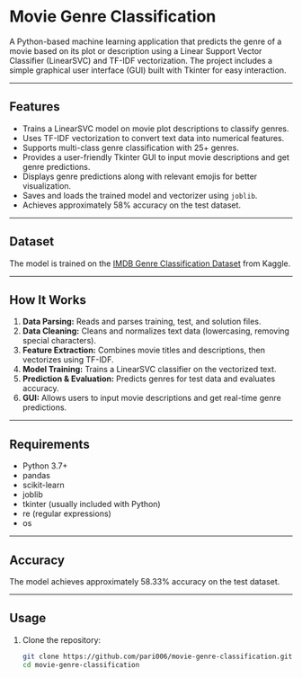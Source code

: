 # Movie Genre Classification

A Python-based machine learning application that predicts the genre of a movie based on its plot or description using a Linear Support Vector Classifier (LinearSVC) and TF-IDF vectorization. The project includes a simple graphical user interface (GUI) built with Tkinter for easy interaction.

---

## Features

- Trains a LinearSVC model on movie plot descriptions to classify genres.
- Uses TF-IDF vectorization to convert text data into numerical features.
- Supports multi-class genre classification with 25+ genres.
- Provides a user-friendly Tkinter GUI to input movie descriptions and get genre predictions.
- Displays genre predictions along with relevant emojis for better visualization.
- Saves and loads the trained model and vectorizer using `joblib`.
- Achieves approximately 58% accuracy on the test dataset.

---

## Dataset

The model is trained on the [IMDB Genre Classification Dataset](https://www.kaggle.com/datasets/hijest/genre-classification-dataset-imdb) from Kaggle.

---

## How It Works

1. **Data Parsing:** Reads and parses training, test, and solution files.
2. **Data Cleaning:** Cleans and normalizes text data (lowercasing, removing special characters).
3. **Feature Extraction:** Combines movie titles and descriptions, then vectorizes using TF-IDF.
4. **Model Training:** Trains a LinearSVC classifier on the vectorized text.
5. **Prediction & Evaluation:** Predicts genres for test data and evaluates accuracy.
6. **GUI:** Allows users to input movie descriptions and get real-time genre predictions.

---

## Requirements

- Python 3.7+
- pandas
- scikit-learn
- joblib
- tkinter (usually included with Python)
- re (regular expressions)
- os

---

## Accuracy

The model achieves approximately 58.33% accuracy on the test dataset.

---

## Usage

1. Clone the repository:

   ```bash
   git clone https://github.com/pari006/movie-genre-classification.git
   cd movie-genre-classification
